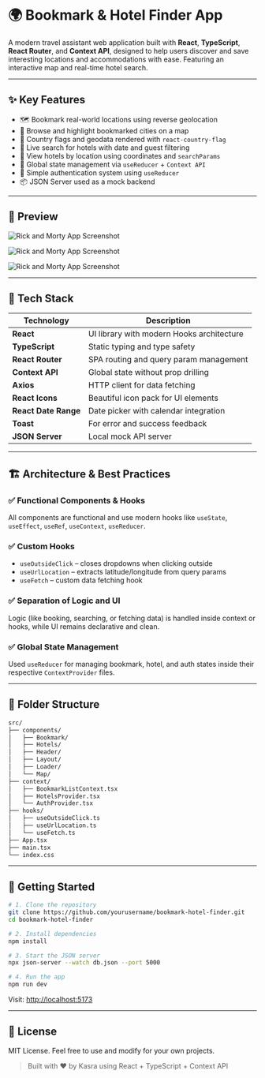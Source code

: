 
# 🌍 Bookmark & Hotel Finder App

A modern travel assistant web application built with **React**, **TypeScript**, **React Router**, and **Context API**, designed to help users discover and save interesting locations and accommodations with ease. Featuring an interactive map and real-time hotel search.

---

## ✨ Key Features

- 🗺️ Bookmark real-world locations using reverse geolocation
- 🧭 Browse and highlight bookmarked cities on a map
- 📍 Country flags and geodata rendered with `react-country-flag`
- 🔄 Live search for hotels with date and guest filtering
- 🏨 View hotels by location using coordinates and `searchParams`
- 🧠 Global state management via `useReducer` + `Context API`
- 🔐 Simple authentication system using `useReducer`
- 📦 JSON Server used as a mock backend

---






## 📸 Preview

![Rick and Morty App Screenshot]([Screenshot-280.png](https://postimg.cc/kD7m5TTw))


![Rick and Morty App Screenshot](https://i.postimg.cc/C57vG0Cy/Screenshot-286.png)


![Rick and Morty App Screenshot](https://i.postimg.cc/K82PZwtB/Screenshot-284.png)



---

## 🧰 Tech Stack

| Technology       | Description                               |
|------------------|-------------------------------------------|
| **React**        | UI library with modern Hooks architecture |
| **TypeScript**   | Static typing and type safety             |
| **React Router** | SPA routing and query param management    |
| **Context API**  | Global state without prop drilling        |
| **Axios**        | HTTP client for data fetching             |
| **React Icons**  | Beautiful icon pack for UI elements       |
| **React Date Range** | Date picker with calendar integration  |
| **Toast**        | For error and success feedback            |
| **JSON Server**  | Local mock API server                     |

---

## 🏗️ Architecture & Best Practices

### ✅ Functional Components & Hooks
All components are functional and use modern hooks like `useState`, `useEffect`, `useRef`, `useContext`, `useReducer`.

### ✅ Custom Hooks
- `useOutsideClick` – closes dropdowns when clicking outside
- `useUrlLocation` – extracts latitude/longitude from query params
- `useFetch` – custom data fetching hook

### ✅ Separation of Logic and UI
Logic (like booking, searching, or fetching data) is handled inside context or hooks, while UI remains declarative and clean.

### ✅ Global State Management
Used `useReducer` for managing bookmark, hotel, and auth states inside their respective `ContextProvider` files.

---

## 📁 Folder Structure

```bash
src/
├── components/
│   ├── Bookmark/
│   ├── Hotels/
│   ├── Header/
│   ├── Layout/
│   ├── Loader/
│   └── Map/
├── context/
│   ├── BookmarkListContext.tsx
│   ├── HotelsProvider.tsx
│   └── AuthProvider.tsx
├── hooks/
│   ├── useOutsideClick.ts
│   ├── useUrlLocation.ts
│   └── useFetch.ts
├── App.tsx
├── main.tsx
└── index.css
```

---

## 🚀 Getting Started

```bash
# 1. Clone the repository
git clone https://github.com/yourusername/bookmark-hotel-finder.git
cd bookmark-hotel-finder

# 2. Install dependencies
npm install

# 3. Start the JSON server
npx json-server --watch db.json --port 5000

# 4. Run the app
npm run dev
```

Visit: [http://localhost:5173](http://localhost:5173)

---

## 📜 License

MIT License. Feel free to use and modify for your own projects.

> Built with ❤️ by Kasra using React + TypeScript + Context API
